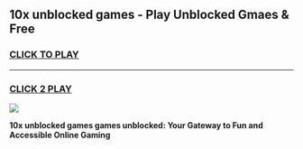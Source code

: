 
## 10x unblocked games - Play Unblocked Gmaes & Free
<h3>
<a href="https://premium.freeplayer.one?title=10x_unblocked_games&ref=19F">CLICK TO PLAY</a></h3>
<hr>

<h3>
<a href="https://premium.freeplayer.one?title=10x_unblocked_games&ref=19F">CLICK 2 PLAY</a>
  
</h3>

<a href="https://premium.freeplayer.one?title=10x_unblocked_games&ref=19F/"><img src="https://clearcache.store/games.png"></a>


**10x unblocked games games unblocked: Your Gateway to Fun and Accessible Online Gaming**
